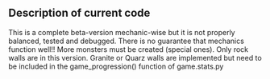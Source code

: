 Description of current code
---------------------------

This is a complete beta-version mechanic-wise but it is not properly balanced, tested and debugged.
There is no guarantee that mechanics function well!!
More monsters must be created (special ones).
Only rock walls are in this version. Granite or Quarz walls are implemented but need to be included in the
game_progression() function of game.stats.py
